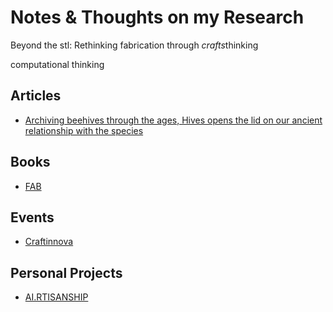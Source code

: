 # Notes & Thoughts on my Research


Beyond the stl:  Rethinking fabrication through *crafts*thinking


computational thinking



## Articles

- [Archiving beehives through the ages, Hives opens the lid on our ancient relationship with the species](./Articles/Hives.md)

## Books

- [FAB](./Books/FAB.md)

## Events

- [Craftinnova](./)

## Personal Projects
- [AI.RTISANSHIP](./Personal_Projects/AI.RTISANSHIP.md)